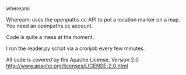 whereami

Whereami uses the openpaths.cc API to put a location marker on a map.
You need an openpaths.cc account. 

Code is quite a mess at the moment.

I run the reader.py script via a cronjob every few minutes.

All code is covered by the Apache License, Version 2.0 http://www.apache.org/licenses/LICENSE-2.0.html
